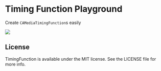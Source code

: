 # Timing Function Playground

Create `CAMediaTimingFunction`s easily

![](https://www.dropbox.com/s/l604jlxqscmgxz2/TImingFunctionScreenshot.png?raw=1)

## License

TimingFunction is available under the MIT license. See the LICENSE file for more info.